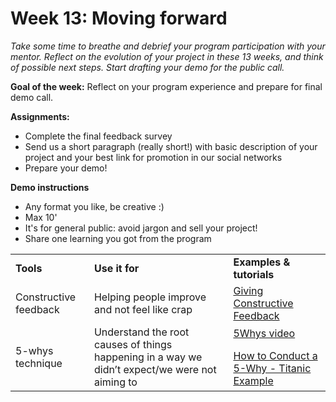 

# **Week 13: Moving forward**

_Take some time to breathe and debrief your program participation with your mentor. Reflect on the evolution of your project in these 13 weeks, and think of possible next steps. Start drafting your demo for the public call._

**Goal of the week:** Reflect on your program experience and prepare for final demo call.

**Assignments:**

* Complete the final feedback survey
* Send us a short paragraph (really short!) with basic description of your project and your best link for promotion in our social networks
* Prepare your demo!

**Demo instructions**

* Any format you like, be creative :)
* Max 10'
* It's for general public: avoid jargon and sell your project!
* Share one learning you got from the program

<table>
  <tr>
   <td>
<strong>Tools</strong>
   </td>
   <td><strong>Use it for</strong>
   </td>
   <td><strong>Examples & tutorials</strong>
   </td>
  </tr>
  <tr>
   <td>Constructive feedback
   </td>
   <td>Helping people improve and not feel like crap
   </td>
   <td><a href="https://www.dummies.com/business/human-resources/employee-relations/giving-constructive-feedback/">Giving Constructive Feedback</a>
   </td>
  </tr>
  <tr>
   <td>5-whys technique
   </td>
   <td>Understand the root causes of things happening in a way we didn’t expect/we were not aiming to
   </td>
   <td><a href="https://www.youtube.com/watch?v=SckACO-pzoM">5Whys video</a>
<p></p>
<a href="https://www.youtube.com/watch?v=38RlXdr4Np0">How to Conduct a 5-Why - Titanic Example</a>
   </td>
  </tr>
</table>

